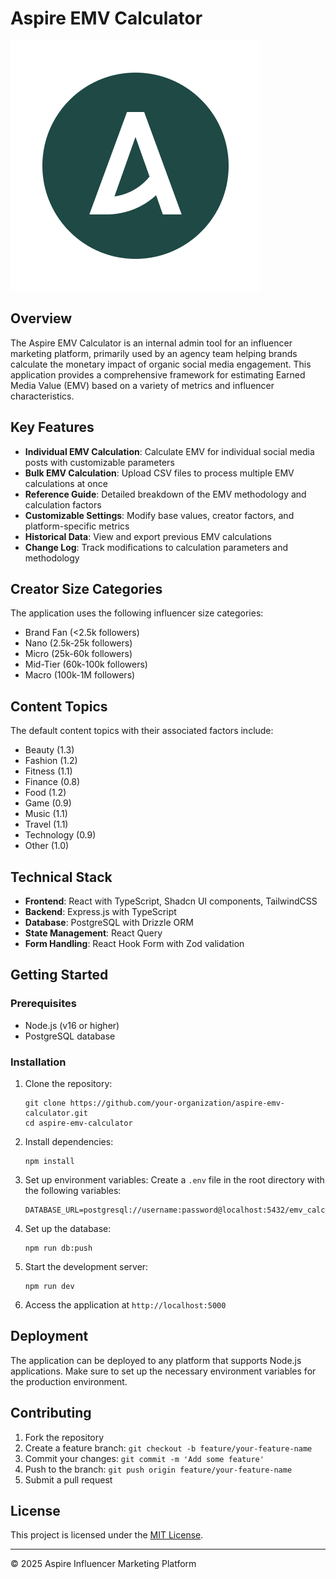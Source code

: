 # Aspire EMV Calculator

![Aspire Logo](/client/public/icon.png)

## Overview

The Aspire EMV Calculator is an internal admin tool for an influencer marketing platform, primarily used by an agency team helping brands calculate the monetary impact of organic social media engagement. This application provides a comprehensive framework for estimating Earned Media Value (EMV) based on a variety of metrics and influencer characteristics.

## Key Features

- **Individual EMV Calculation**: Calculate EMV for individual social media posts with customizable parameters
- **Bulk EMV Calculation**: Upload CSV files to process multiple EMV calculations at once
- **Reference Guide**: Detailed breakdown of the EMV methodology and calculation factors
- **Customizable Settings**: Modify base values, creator factors, and platform-specific metrics
- **Historical Data**: View and export previous EMV calculations
- **Change Log**: Track modifications to calculation parameters and methodology

## Creator Size Categories

The application uses the following influencer size categories:
- Brand Fan (<2.5k followers)
- Nano (2.5k-25k followers)
- Micro (25k-60k followers)
- Mid-Tier (60k-100k followers)
- Macro (100k-1M followers)

## Content Topics

The default content topics with their associated factors include:
- Beauty (1.3)
- Fashion (1.2)
- Fitness (1.1)
- Finance (0.8)
- Food (1.2)
- Game (0.9)
- Music (1.1)
- Travel (1.1)
- Technology (0.9)
- Other (1.0)

## Technical Stack

- **Frontend**: React with TypeScript, Shadcn UI components, TailwindCSS
- **Backend**: Express.js with TypeScript
- **Database**: PostgreSQL with Drizzle ORM
- **State Management**: React Query
- **Form Handling**: React Hook Form with Zod validation

## Getting Started

### Prerequisites

- Node.js (v16 or higher)
- PostgreSQL database

### Installation

1. Clone the repository:
   ```
   git clone https://github.com/your-organization/aspire-emv-calculator.git
   cd aspire-emv-calculator
   ```

2. Install dependencies:
   ```
   npm install
   ```

3. Set up environment variables:
   Create a `.env` file in the root directory with the following variables:
   ```
   DATABASE_URL=postgresql://username:password@localhost:5432/emv_calculator
   ```

4. Set up the database:
   ```
   npm run db:push
   ```

5. Start the development server:
   ```
   npm run dev
   ```

6. Access the application at `http://localhost:5000`

## Deployment

The application can be deployed to any platform that supports Node.js applications. Make sure to set up the necessary environment variables for the production environment.

## Contributing

1. Fork the repository
2. Create a feature branch: `git checkout -b feature/your-feature-name`
3. Commit your changes: `git commit -m 'Add some feature'`
4. Push to the branch: `git push origin feature/your-feature-name`
5. Submit a pull request

## License

This project is licensed under the [MIT License](LICENSE).

---

© 2025 Aspire Influencer Marketing Platform